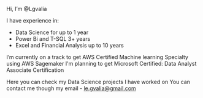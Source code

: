 Hi, I’m @Lgvalia

I have experience in:
- Data Science for up to 1 year 
- Power Bi and T-SQL 3+ years
- Excel and Financial Analysis up to 10 years


I’m currently on a track to get AWS Certified Machine learning Specialty using AWS Sagemaker
I'm planning to get Microsoft Certified: Data Analyst Associate Certification

Here you can check my Data Science projects I have worked on
You can contact me though my email - le.gvalia@gmail.com

<!---
Lgvalia/Lgvalia is a ✨ special ✨ repository because its `README.md` (this file) appears on your GitHub profile.
You can click the Preview link to take a look at your changes.
--->
